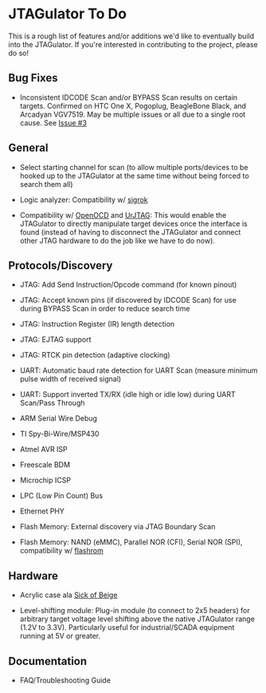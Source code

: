 JTAGulator To Do
================

This is a rough list of features and/or additions we'd like to eventually build into the JTAGulator. If you're interested in contributing to the project, please do so!


Bug Fixes
---------

* Inconsistent IDCODE Scan and/or BYPASS Scan results on certain targets. Confirmed on HTC One X, Pogoplug, BeagleBone Black, and Arcadyan VGV7519. May be multiple issues or all due to a single root cause. See [Issue #3][0]  


General
-------

* Select starting channel for scan (to allow multiple ports/devices to be hooked up to the JTAGulator at the same time without being forced to search them all)

* Logic analyzer: Compatibility w/ [sigrok][3]

* Compatibility w/ [OpenOCD][1] and [UrJTAG][2]: This would enable the JTAGulator to directly manipulate target devices once the interface is found (instead of having to disconnect the JTAGulator and connect other JTAG hardware to do the job like we have to do now). 


Protocols/Discovery
-------------------

* JTAG: Add Send Instruction/Opcode command (for known pinout)

* JTAG: Accept known pins (if discovered by IDCODE Scan) for use during BYPASS Scan in order to reduce search time

* JTAG: Instruction Register (IR) length detection

* JTAG: EJTAG support

* JTAG: RTCK pin detection (adaptive clocking)

* UART: Automatic baud rate detection for UART Scan (measure minimum pulse width of received signal)

* UART: Support inverted TX/RX (idle high or idle low) during UART Scan/Pass Through

* ARM Serial Wire Debug

* TI Spy-Bi-Wire/MSP430

* Atmel AVR ISP

* Freescale BDM

* Microchip ICSP

* LPC (Low Pin Count) Bus

* Ethernet PHY

* Flash Memory: External discovery via JTAG Boundary Scan

* Flash Memory: NAND (eMMC), Parallel NOR (CFI), Serial NOR (SPI), compatibility w/ [flashrom][4] 


Hardware
--------

* Acrylic case ala [Sick of Beige][5]

* Level-shifting module: Plug-in module (to connect to 2x5 headers) for arbitrary target voltage level shifting above the native JTAGulator range (1.2V to 3.3V). Particularly useful for industrial/SCADA equipment running at 5V or greater.


Documentation
-------------

* FAQ/Troubleshooting Guide


[0]: https://github.com/grandideastudio/jtagulator/issues/3
[1]: http://openocd.sourceforge.net
[2]: http://urjtag.org
[3]: http://sigrok.org
[4]: http://flashrom.org
[5]: http://dangerousprototypes.com/docs/Sick_of_Beige_compatible_cases
